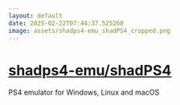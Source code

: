 ```yaml
---
layout: default
date: 2025-02-22T07:44:37.525260
image: assets/shadps4-emu_shadPS4_cropped.png
---
```


# [shadps4-emu/shadPS4](https://github.com/shadps4-emu/shadPS4)

PS4 emulator for Windows, Linux and macOS
